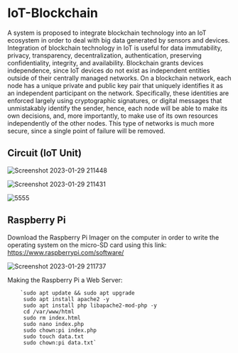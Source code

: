 # IoT-Blockchain

A system is proposed to integrate blockchain technology into an IoT ecosystem in order to deal with big data generated by sensors and devices. 
Integration of blockchain technology in IoT is useful for data immutability, privacy, transparency, decentralization, authentication, preserving confidentiality, integrity, and availability.
Blockchain grants devices independence, since IoT devices do not exist as independent entities outside of their centrally managed networks.
On a blockchain network, each node has a unique private and public key pair that uniquely identifies it as an independent participant on the network. Specifically, these identities are enforced largely using cryptographic signatures, or digital messages that unmistakably identify the sender, hence, each node will be able to make its own decisions, and, more importantly, to make use of its own resources independently of the other nodes.
This type of networks is much more secure, since a single point of failure will be removed.


## Circuit (IoT Unit)

![Screenshot 2023-01-29 211448](https://user-images.githubusercontent.com/123273646/215347357-453d501b-fdb0-4064-b4c1-5f11acda1f44.png)

![Screenshot 2023-01-29 211431](https://user-images.githubusercontent.com/123273646/215347366-d827f440-0d4c-4b79-8e72-21a3341c4a3f.png)

![5555](https://user-images.githubusercontent.com/123273646/215347370-9b7dea7b-10e6-40d9-a39a-59a82d0fd2df.png)

## Raspberry Pi

Download the Raspberry Pi Imager on the computer in order to write the operating system on the micro-SD card using this link: https://www.raspberrypi.com/software/ 

![Screenshot 2023-01-29 211737](https://user-images.githubusercontent.com/123273646/215347424-5cee238e-01b2-42b8-a83b-714a5da2635e.png)

Making the Raspberry Pi a Web Server:

        `sudo apt update && sudo apt upgrade 
         sudo apt install apache2 -y
         sudo apt install php libapache2-mod-php -y
         cd /var/www/html
         sudo rm index.html
         sudo nano index.php
         sudo chown:pi index.php
         sudo touch data.txt
         sudo chown:pi data.txt`





